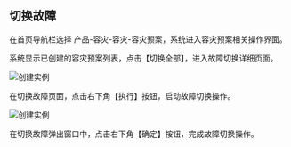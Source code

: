  ## 切换故障
 在首页导航栏选择 产品-容灾-容灾-容灾预案，系统进入容灾预案相关操作界面。
 
 系统显示已创建的容灾预案列表，点击【切换全部】，进入故障切换详细页面。
 
![创建实例](https://github.com/yangwla/cn/blob/patch-5/image/JD-Cloud-DRS/switch-plan.png)

在切换故障页面，点击右下角【执行】按钮，启动故障切换操作。

![创建实例](https://github.com/yangwla/cn/blob/patch-5/image/JD-Cloud-DRS/switch-plan1.png)

在切换故障弹出窗口中，点击右下角【确定】按钮，完成故障切换操作。
